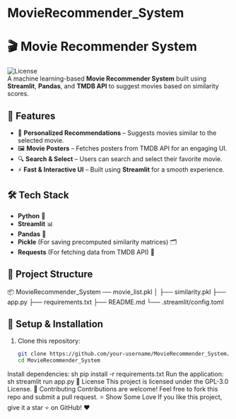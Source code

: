# MovieRecommender_System
# 🎬 Movie Recommender System

![License](https://img.shields.io/badge/License-GPL%203.0-blue.svg)  
A machine learning-based **Movie Recommender System** built using **Streamlit**, **Pandas**, and **TMDB API** to suggest movies based on similarity scores.

## 🚀 Features
- 📌 **Personalized Recommendations** – Suggests movies similar to the selected movie.
- 🖼️ **Movie Posters** – Fetches posters from TMDB API for an engaging UI.
- 🔍 **Search & Select** – Users can search and select their favorite movie.
- ⚡ **Fast & Interactive UI** – Built using **Streamlit** for a smooth experience.

## 🛠️ Tech Stack
- **Python** 🐍
- **Streamlit** 📊
- **Pandas** 📄
- **Pickle** (For saving precomputed similarity matrices) 🗂️
- **Requests** (For fetching data from TMDB API) 🔗
## 📂 Project Structure
📦 MovieRecommender_System ── movie_list.pkl │ ├── similarity.pkl ├── app.py ├── requirements.txt ├── README.md └── .streamlit/config.toml
## 🔧 Setup & Installation
1. Clone this repository:
   ```sh
   git clone https://github.com/your-username/MovieRecommender_System.git
   cd MovieRecommender_System
Install dependencies:
sh
pip install -r requirements.txt
Run the application:
sh
streamlit run app.py
📜 License
This project is licensed under the GPL-3.0 License.
🤝 Contributing
Contributions are welcome! Feel free to fork this repo and submit a pull request.
⭐ Show Some Love
If you like this project, give it a star ⭐ on GitHub! ❤️
